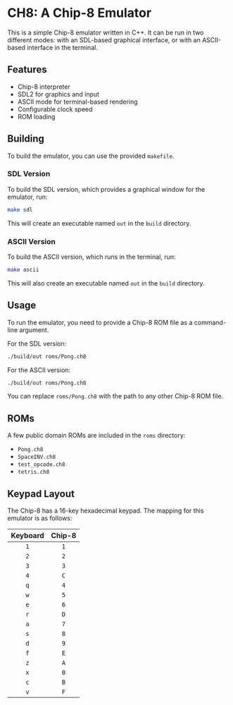 # CH8: A Chip-8 Emulator

This is a simple Chip-8 emulator written in C++. It can be run in two different modes: with an SDL-based graphical interface, or with an ASCII-based interface in the terminal.

## Features

*   Chip-8 interpreter
*   SDL2 for graphics and input
*   ASCII mode for terminal-based rendering
*   Configurable clock speed
*   ROM loading

## Building

To build the emulator, you can use the provided `makefile`.

### SDL Version

To build the SDL version, which provides a graphical window for the emulator, run:

```bash
make sdl
```

This will create an executable named `out` in the `build` directory.

### ASCII Version

To build the ASCII version, which runs in the terminal, run:

```bash
make ascii
```

This will also create an executable named `out` in the `build` directory.

## Usage

To run the emulator, you need to provide a Chip-8 ROM file as a command-line argument.

For the SDL version:

```bash
./build/out roms/Pong.ch8
```

For the ASCII version:

```bash
./build/out roms/Pong.ch8
```

You can replace `roms/Pong.ch8` with the path to any other Chip-8 ROM file.

## ROMs

A few public domain ROMs are included in the `roms` directory:

*   `Pong.ch8`
*   `SpaceINV.ch8`
*   `test_opcode.ch8`
*   `tetris.ch8`

## Keypad Layout

The Chip-8 has a 16-key hexadecimal keypad. The mapping for this emulator is as follows:

| Keyboard | Chip-8 |
| :---: | :---: |
| `1` | `1` |
| `2` | `2` |
| `3` | `3` |
| `4` | `C` |
| `q` | `4` |
| `w` | `5` |
| `e` | `6` |
| `r` | `D` |
| `a` | `7` |
| `s` | `8` |
| `d` | `9` |
| `f` | `E` |
| `z` | `A` |
| `x` | `0` |
| `c` | `B` |
| `v` | `F` |